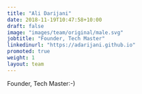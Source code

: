 ```yaml
---
title: "Ali Darijani"
date: 2018-11-19T10:47:58+10:00
draft: false
image: "images/team/original/male.svg"
jobtitle: "Founder, Tech Master"
linkedinurl: "https://adarijani.github.io"
promoted: true
weight: 1
layout: team
---
```


Founder, Tech Master:-)
